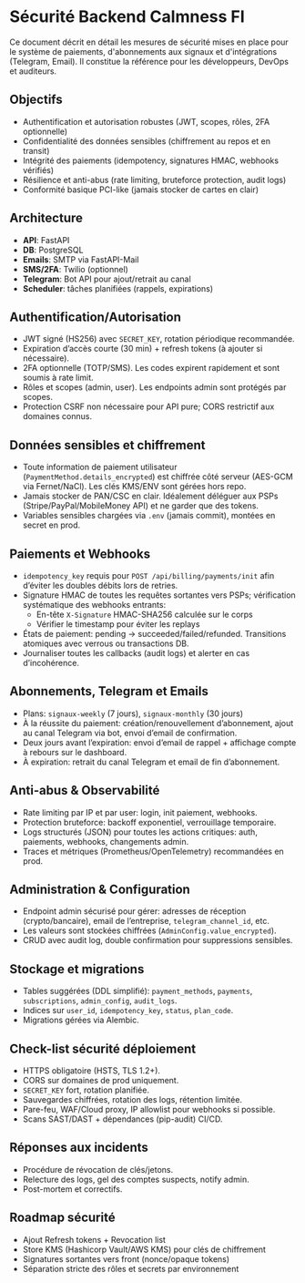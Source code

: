 # Sécurité Backend Calmness FI

Ce document décrit en détail les mesures de sécurité mises en place pour le système de paiements, d'abonnements aux signaux et d'intégrations (Telegram, Email). Il constitue la référence pour les développeurs, DevOps et auditeurs.

## Objectifs
- Authentification et autorisation robustes (JWT, scopes, rôles, 2FA optionnelle)
- Confidentialité des données sensibles (chiffrement au repos et en transit)
- Intégrité des paiements (idempotency, signatures HMAC, webhooks vérifiés)
- Résilience et anti-abus (rate limiting, bruteforce protection, audit logs)
- Conformité basique PCI-like (jamais stocker de cartes en clair)

## Architecture
- **API**: FastAPI
- **DB**: PostgreSQL
- **Emails**: SMTP via FastAPI-Mail
- **SMS/2FA**: Twilio (optionnel)
- **Telegram**: Bot API pour ajout/retrait au canal
- **Scheduler**: tâches planifiées (rappels, expirations)

## Authentification/Autorisation
- JWT signé (HS256) avec `SECRET_KEY`, rotation périodique recommandée.
- Expiration d’accès courte (30 min) + refresh tokens (à ajouter si nécessaire).
- 2FA optionnelle (TOTP/SMS). Les codes expirent rapidement et sont soumis à rate limit.
- Rôles et scopes (admin, user). Les endpoints admin sont protégés par scopes.
- Protection CSRF non nécessaire pour API pure; CORS restrictif aux domaines connus.

## Données sensibles et chiffrement
- Toute information de paiement utilisateur (`PaymentMethod.details_encrypted`) est chiffrée côté serveur (AES-GCM via Fernet/NaCl). Les clés KMS/ENV sont gérées hors repo.
- Jamais stocker de PAN/CSC en clair. Idéalement déléguer aux PSPs (Stripe/PayPal/MobileMoney API) et ne garder que des tokens.
- Variables sensibles chargées via `.env` (jamais commit), montées en secret en prod.

## Paiements et Webhooks
- `idempotency_key` requis pour `POST /api/billing/payments/init` afin d’éviter les doubles débits lors de retries.
- Signature HMAC de toutes les requêtes sortantes vers PSPs; vérification systématique des webhooks entrants:
  - En-tête `X-Signature` HMAC-SHA256 calculée sur le corps
  - Vérifier le timestamp pour éviter les replays
- États de paiement: pending → succeeded/failed/refunded. Transitions atomiques avec verrous ou transactions DB.
- Journaliser toutes les callbacks (audit logs) et alerter en cas d’incohérence.

## Abonnements, Telegram et Emails
- Plans: `signaux-weekly` (7 jours), `signaux-monthly` (30 jours)
- À la réussite du paiement: création/renouvellement d’abonnement, ajout au canal Telegram via bot, envoi d’email de confirmation.
- Deux jours avant l’expiration: envoi d’email de rappel + affichage compte à rebours sur le dashboard.
- À expiration: retrait du canal Telegram et email de fin d’abonnement.

## Anti-abus & Observabilité
- Rate limiting par IP et par user: login, init paiement, webhooks.
- Protection bruteforce: backoff exponentiel, verrouillage temporaire.
- Logs structurés (JSON) pour toutes les actions critiques: auth, paiements, webhooks, changements admin.
- Traces et métriques (Prometheus/OpenTelemetry) recommandées en prod.

## Administration & Configuration
- Endpoint admin sécurisé pour gérer: adresses de réception (crypto/bancaire), email de l’entreprise, `telegram_channel_id`, etc.
- Les valeurs sont stockées chiffrées (`AdminConfig.value_encrypted`).
- CRUD avec audit log, double confirmation pour suppressions sensibles.

## Stockage et migrations
- Tables suggérées (DDL simplifié): `payment_methods`, `payments`, `subscriptions`, `admin_config`, `audit_logs`.
- Indices sur `user_id`, `idempotency_key`, `status`, `plan_code`.
- Migrations gérées via Alembic.

## Check-list sécurité déploiement
- HTTPS obligatoire (HSTS, TLS 1.2+).
- CORS sur domaines de prod uniquement.
- `SECRET_KEY` fort, rotation planifiée.
- Sauvegardes chiffrées, rotation des logs, rétention limitée.
- Pare-feu, WAF/Cloud proxy, IP allowlist pour webhooks si possible.
- Scans SAST/DAST + dépendances (pip-audit) CI/CD.

## Réponses aux incidents
- Procédure de révocation de clés/jetons.
- Relecture des logs, gel des comptes suspects, notify admin.
- Post-mortem et correctifs.

## Roadmap sécurité
- Ajout Refresh tokens + Revocation list
- Store KMS (Hashicorp Vault/AWS KMS) pour clés de chiffrement
- Signatures sortantes vers front (nonce/opaque tokens)
- Séparation stricte des rôles et secrets par environnement
